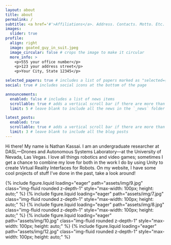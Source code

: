 ```yaml
---
layout: about
title: about
permalink: /
subtitle: <a href='#'>Affiliations</a>. Address. Contacts. Motto. Etc.
images:
  slider: true
profile:
  align: right
  image: goated_guy_in_suit.jpeg
  image_circular: false # crops the image to make it circular
  more_info: >
    <p>555 your office number</p>
    <p>123 your address street</p>
    <p>Your City, State 12345</p>

selected_papers: true # includes a list of papers marked as "selected={true}"
social: true # includes social icons at the bottom of the page

announcements:
  enabled: false # includes a list of news items
  scrollable: true # adds a vertical scroll bar if there are more than 3 news items
  limit: 5 # leave blank to include all the news in the `_news` folder

latest_posts:
  enabled: true
  scrollable: true # adds a vertical scroll bar if there are more than 3 new posts items
  limit: 3 # leave blank to include all the blog posts
---
```


Hi there! My name is Nathan Kassai. I am an undergraduate researcher at DASL—Drones and Autonomous Systems Laboratory—at the University of Nevada, Las Vegas. I love all things robotics and video games; sometimes I get a chance to combine my love for both in the work I do by using Unity to create Virtual Reality Interfaces for Robots. On my website, I have some cool projects of stuff I've done in the past, take a look around!

<swiper-container keyboard="true" navigation="true" pagination="true" pagination-clickable="true" pagination-dynamic-bullets="true" rewind="true">
  <swiper-slide>{% include figure.liquid loading="eager" path="assets/img/9.jpg" class="img-fluid rounded z-depth-1" style="max-width: 100px; height: auto;" %}</swiper-slide>
  <swiper-slide>{% include figure.liquid loading="eager" path="assets/img/7.jpg" class="img-fluid rounded z-depth-1" style="max-width: 100px; height: auto;" %}</swiper-slide>
  <swiper-slide>{% include figure.liquid loading="eager" path="assets/img/8.jpg" class="img-fluid rounded z-depth-1" style="max-width: 100px; height: auto;" %}</swiper-slide>
  <swiper-slide>{% include figure.liquid loading="eager" path="assets/img/10.jpg" class="img-fluid rounded z-depth-1" style="max-width: 100px; height: auto;" %}</swiper-slide>
  <swiper-slide>{% include figure.liquid loading="eager" path="assets/img/12.jpg" class="img-fluid rounded z-depth-1" style="max-width: 100px; height: auto;" %}</swiper-slide>
</swiper-container>
